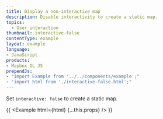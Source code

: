 ```yaml
---
title: Display a non-interactive map
description: Disable interactivity to create a static map.
topics:
  - User interaction
thumbnail: interactive-false
contentType: example
layout: example
language:
- JavaScript
products:
- Mapbox GL JS
prependJs:
- "import Example from '../../components/example';"
- "import html from './interactive-false.html';"
---
```


Set `interactive: false` to create a static map.

{{ <Example html={html} {...this.props} /> }}
